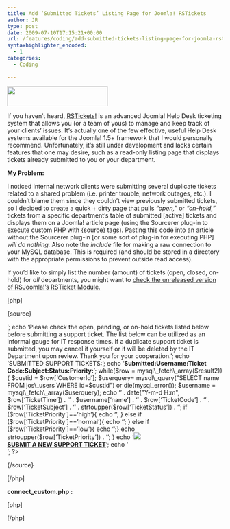 ```yaml
---
title: Add ‘Submitted Tickets’ Listing Page for Joomla! RSTickets
author: JR
type: post
date: 2009-07-10T17:15:21+00:00
url: /features/coding/add-submitted-tickets-listing-page-for-joomla-rstickets/
syntaxhighlighter_encoded:
  - 1
categories:
  - Coding

---
```

<img class="alignright" title="Joomla!" src="http://cdn.joomla.org/images/logo.png" alt="" width="235" height="46" />

If you haven&#8217;t heard, <a title="Check out the RSTickets! extension from RSJoomla!" href="http://www.rsjoomla.com/joomla-components/rstickets.html" target="_blank">RSTickets!</a> is an advanced Joomla! Help Desk ticketing system that allows you (or a team of yous) to manage and keep track of your clients&#8217; issues. It&#8217;s actually one of the few effective, useful Help Desk systems available for the Joomla! 1.5+ framework that I would personally recommend. Unfortunately, it&#8217;s still under development and lacks certain features that one may desire, such as a read-only listing page that displays tickets already submitted to you or your department.

<!--more-->

**My Problem:**

I noticed internal network clients were submitting several duplicate tickets related to a shared problem (i.e. printer trouble, network outages, etc.). I couldn&#8217;t blame them since they couldn&#8217;t view previously submitted tickets, so I decided to create a quick + dirty page that pulls _&#8220;open,&#8221;_ or _&#8220;on-hold,&#8221;_ tickets from a specific department&#8217;s table of submitted [active] tickets and displays them on a Joomla! article page (using the Sourcerer plug-in to execute custom PHP with {source} tags). Pasting this code into an article without the Sourcerer plug-in [or some sort of plug-in for executing PHP] _will do nothing._ Also note the _include_ file for making a raw connection to your MySQL database. This is required (and should be stored in a directory with the appropriate permissions to prevent outside read access).

If you&#8217;d like to simply list the number (amount) of tickets (open, closed, on-hold) for _all_ departments, you might want to <a title="Try RSJoomla!'s RSTicket Module for a quick count of all tickets." href="http://www.rsjoomla.com/customer-support/forum/38-rstickets/7805-joomla-module-for-rstickets.html" target="_blank">check the unreleased version of RSJoomla!&#8217;s RSTicket Module.</a>

[php]
  
{source}
  
<?php

include ("includes/connect_custom.php");

$result2 = mysql\_query("SELECT * FROM jos\_rstickets\_tickets WHERE DepartmentId=3 AND (TicketStatus=&#8217;open&#8217; OR TicketStatus=&#8217;on-hold&#8217;) ORDER BY TicketTime ASC") or die(mysql\_error());

echo &#8216;<br />&#8217;;

echo &#8216;<tr><td style="padding-bottom: 10px;" colspan="6">Please check the open, pending, or on-hold tickets listed below before submitting a support ticket. The list below can be utilized as an informal gauge for IT response times. If a duplicate support ticket is submitted, you may cancel it yourself or it will be deleted by the IT Department upon review. Thank you for your cooperation.</td></tr>&#8217;;

echo &#8216;<tr><td style="font-size: 16px;font-weight: bold;padding-bottom: 10px;" colspan="6">SUBMITTED SUPPORT TICKETS:</td></tr>&#8217;;

echo &#8216;<tr><td style="text-align:left; padding-bottom:7px;"><strong>Submitted:</strong></td><td style="padding-bottom:7px;"><strong>Username:</strong></td><td style="padding-bottom:7px;"><strong>Ticket Code:</strong></td><td style="padding-bottom:7px;"><strong>Subject:</strong></td><td style="padding-bottom:7px;"><strong>Status:</strong></td><td style="padding-bottom:7px;"><strong>Priority:</strong></td></tr>&#8217;;

while($row = mysql\_fetch\_array($result2))

{

$custid = $row[&#8216;CustomerId&#8217;];
  
$userquery= mysql\_query("SELECT name FROM jos\_users WHERE id=$custid") or die(mysql_error());

$username = mysql\_fetch\_array($userquery);

echo &#8216;<tr style="font-size: 10px;vertical-align:top;"><td style="width: 102px; overflow: hidden;padding: 3px -10px 3px 3px;">&#8217; . date("Y-m-d H:m", $row[&#8216;TicketTime&#8217;]) . &#8216;</td><td>&#8217; . $username[&#8216;name&#8217;] . &#8216;</td><td>&#8217; . $row[&#8216;TicketCode&#8217;] . &#8216;</td><td style="width: 235px; overflow: hidden;">&#8217; . $row[&#8216;TicketSubject&#8217;] . &#8216;</td><td>&#8217; . strtoupper($row[&#8216;TicketStatus&#8217;]) . &#8216;</td>&#8217;;

if ($row[&#8216;TicketPriority&#8217;]==&#8217;high&#8217;){

echo &#8216;<td style="background-color: red; color: white; font-weight: bold;padding-left: 5px;">&#8217;;

} else if ($row[&#8216;TicketPriority&#8217;]==&#8217;normal&#8217;){

echo &#8216;<td style="background-color: blue; color: white; font-weight: bold;padding-left: 5px;">&#8217;;

} else if ($row[&#8216;TicketPriority&#8217;]==&#8217;low&#8217;){

echo &#8216;<td style="background-color: yellow; font-color: black; font-weight: bold;padding-left: 5px;">&#8217;;}

echo strtoupper($row[&#8216;TicketPriority&#8217;]) . &#8216;</td></tr>&#8217;;

}

echo &#8216;<tr><td style="font-size:16px; padding-top: 20px; padding-bottom: 20px" colspan="6"><strong><a href="index.php?option=com\_rstickets&Itemid=59"><img src="images/M\_images/onsite\_support1.jpg"></a><br /><a href="index.php?option=com\_rstickets&Itemid=59">SUBMIT A NEW SUPPORT TICKET</a></strong></td></tr>&#8217;;

echo &#8216;<br />&#8217;;

?>
  
{/source}
  
[/php]

**connect_custom.php :**

[php]
  
<?php

// Script: connect_custom.php
  
// Author: JR
  
// Date: 20080218
  
// Use: Utilized for custom DB connections to our current database for Fabrik Forms + Joomla 1.5

$hostname="localhost";
  
$mysql_login="thedude";
  
$mysql_password="sumpasswordhere";
  
$database="datablah";

if (!($db = mysql\_pconnect($hostname, $mysql\_login , $mysql_password))){
  
die("Can&#8217;t connect to database server.");
  
}else{
  
if (!(mysql\_select\_db("$database",$db))){
  
die("Can&#8217;t connect to database.");
  
}
  
}
  
?>
  
[/php]